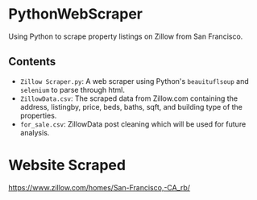 # PythonWebScraper
Using Python to scrape property listings on Zillow from San Francisco.

## Contents
* `Zillow Scraper.py`: A web scraper using Python's `beauituflsoup` and `selenium` to parse through html. 
* `ZillowData.csv`: The scraped data from Zillow.com containing the address, listingby, price, beds, baths, sqft, and building type of the properties. 
* `for_sale.csv`: ZillowData post cleaning which will be used for future analysis. 


# Website Scraped 
https://www.zillow.com/homes/San-Francisco,-CA_rb/
